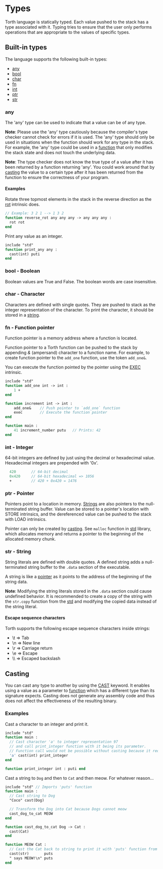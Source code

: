 # Types

Torth language is statically typed. Each value pushed to the stack has a type associated with it. Typing tries to ensure that the user only performs operations that are appropriate to the values of specific types.

## Built-in types

The language supports the following built-in types:

- [any](#any)
- [bool](#bool---boolean)
- [char](#char---character)
- [fn](#fn---function-pointer)
- [int](#int---integer)
- [ptr](#ptr---pointer)
- [str](#str---string)

### any

The 'any' type can be used to indicate that a value can be of any type.

**Note**: Please use the 'any' type cautiously because the compiler's type checker cannot check for errors if it is used. The 'any' type should only be used in situations when the function should work for any type in the stack. For example, the 'any' type could be used in a [function](./keywords.md#function) that only modifies the stack state and does not touch the underlying data.

**Note**: The type checker does not know the true type of a value after it has been returned by a function returning 'any'. You could work around that by [casting](#casting) the value to a certain type after it has been returned from the function to ensure the correctness of your program.

#### Examples

Rotate three topmost elements in the stack in the reverse direction as the [rot](intrinsics.md#rot) intrinsic does.

```pascal
// Example: 3 2 1 --> 1 3 2
function reverse_rot any any any -> any any any :
  rot rot
end
```

Print any value as an integer.

```pascal
include "std"
function print_any any :
  cast(int) puti
end
```

### bool - Boolean

Boolean values are True and False. The boolean words are case insensitive.

### char - Character

Characters are defined with single quotes. They are pushed to stack as the integer representation of the character. To print the character, it should be stored in a [string](types.md#str).

### fn - Function pointer

Function pointer is a memory address where a function is located.

Function pointer to a Torth function can be pushed to the stack by appending _&_ (ampersand) character to a function name. For example, to create function pointer to the `add_one` function, use the token `add_one&`.

You can execute the function pointed by the pointer using the [EXEC](intrinsics#EXEC) intrinsic.

```pascal
include "std"
function add_one int -> int :
    1 +
end

function increment int -> int :
    add_one&    // Push pointer to `add_one` function
    exec        // Execute the function pointer
end

function main :
    41 increment_number putu   // Prints: 42
end
```

### int - Integer

64-bit integers are defined by just using the decimal or hexadecimal value. Hexadecimal integers are prepended with '0x'.

```pascal
  420       // 64-bit decimal
  0x420     // 64-bit hexadecimal => 1056
  +         // 420 + 0x420 = 1476
```

### ptr - Pointer

Pointers point to a location in memory. [Strings](#STR---String) are also pointers to the null-terminated string buffer. Value can be stored to a pointer's location with STORE intrinsics, and the dereferenced value can be pushed to the stack with LOAD intrinsics.

Pointer can only be created by [casting](#casting). See `malloc` function in [std](../lib/std.torth) library, which allocates memory and returns a pointer to the beginning of the allocated memory chunk.

### str - String

String literals are defined with double quotes. A defined string adds a null-terminated string buffer to the `.data` section of the executable.

A string is like a [pointer](#ptr---pointer) as it points to the address of the beginning of the string data.

**Note**: Modifying the string literals stored in the `.data` section could cause undefined behavior. It is recommended to create a copy of the string with the `str.copy` function from the [std](../lib/std.torth) and modifying the copied data instead of the string literal.

#### Escape sequence characters

Torth supports the following escape sequence characters inside strings:

- \t => Tab
- \n => New line
- \r => Carriage return
- \e => Escape
- \\\\ => Escaped backslash

## Casting

You can cast any type to another by using the [CAST](./keywords.md#cast) keyword. It enables using a value as a parameter to [function](./keywords.md#function) which has a different type than its signature expects. Casting does not generate any assembly code and thus does not affect the effectiveness of the resulting binary.

### Examples

Cast a character to an integer and print it.

```pascal
include "std"
function main :
  // Cast character 'a' to integer representation 97
  // and call print_integer function with it being its parameter.
  // Function call would not be possible without casting because it requires an integer.
  'a' cast(int) print_integer
end

function print_integer int : puti end
```

Cast a string to `Dog` and then to `Cat` and then meow. For whatever reason...

```pascal
include "std" // Imports 'puts' function
function main :
  // Cast string to Dog
  "Coco" cast(Dog)

  // Transform the Dog into Cat because Dogs cannot meow
  cast_dog_to_cat MEOW
end

function cast_dog_to_cat Dog -> Cat :
  cast(Cat)
end

function MEOW Cat :
  // Cast the Cat back to string to print it with 'puts' function from std-library
  cast(str)       puts
  " says MEOW!\n" puts
end
```
